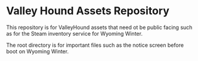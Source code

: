 # Valley Hound Assets Repository
This repository is for ValleyHound assets that need ot be public facing such as for the Steam inventory service for Wyoming Winter.

The root directory is for important files such as the notice screen before boot on Wyoming Winter.
